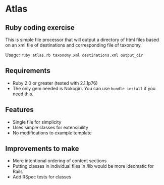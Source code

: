 # Atlas

## Ruby coding exercise

This is simple file processor that will output a directory of html files based on an xml file of destinations and corresponding file of taxonomy.

Usage: `ruby atlas.rb taxonomy.xml destinations.xml output_dir`

## Requirements

- Ruby 2.0 or greater (tested with 2.1.1p76)
- The only gem needed is Nokogiri.  You can use `bundle install` if you need this.

## Features

- Single file for simplicity
- Uses simple classes for extensibility
- No modifications to example template

## Improvements to make

- More intentional ordering of content sections
- Putting classes in individual files in /lib would be more ideomatic for Rails
- Add RSpec tests for classes
